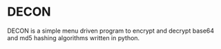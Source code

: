 # DECON
DECON is a simple menu driven program to encrypt and decrypt base64 and md5 hashing algorithms written in python.
